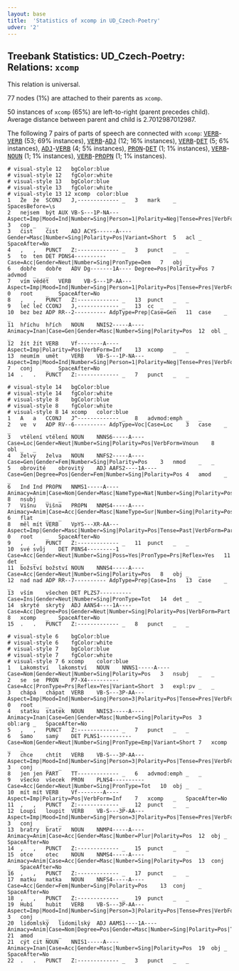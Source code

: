 ```yaml
---
layout: base
title:  'Statistics of xcomp in UD_Czech-Poetry'
udver: '2'
---
```


## Treebank Statistics: UD_Czech-Poetry: Relations: `xcomp`

This relation is universal.

77 nodes (1%) are attached to their parents as `xcomp`.

50 instances of `xcomp` (65%) are left-to-right (parent precedes child).
Average distance between parent and child is 2.7012987012987.

The following 7 pairs of parts of speech are connected with `xcomp`: <tt><a href="cs_poetry-pos-VERB.html">VERB</a></tt>-<tt><a href="cs_poetry-pos-VERB.html">VERB</a></tt> (53; 69% instances), <tt><a href="cs_poetry-pos-VERB.html">VERB</a></tt>-<tt><a href="cs_poetry-pos-ADJ.html">ADJ</a></tt> (12; 16% instances), <tt><a href="cs_poetry-pos-VERB.html">VERB</a></tt>-<tt><a href="cs_poetry-pos-DET.html">DET</a></tt> (5; 6% instances), <tt><a href="cs_poetry-pos-ADJ.html">ADJ</a></tt>-<tt><a href="cs_poetry-pos-VERB.html">VERB</a></tt> (4; 5% instances), <tt><a href="cs_poetry-pos-PRON.html">PRON</a></tt>-<tt><a href="cs_poetry-pos-DET.html">DET</a></tt> (1; 1% instances), <tt><a href="cs_poetry-pos-VERB.html">VERB</a></tt>-<tt><a href="cs_poetry-pos-NOUN.html">NOUN</a></tt> (1; 1% instances), <tt><a href="cs_poetry-pos-VERB.html">VERB</a></tt>-<tt><a href="cs_poetry-pos-PROPN.html">PROPN</a></tt> (1; 1% instances).


~~~ conllu
# visual-style 12	bgColor:blue
# visual-style 12	fgColor:white
# visual-style 13	bgColor:blue
# visual-style 13	fgColor:white
# visual-style 13 12 xcomp	color:blue
1	Že	že	SCONJ	J,-------------	_	3	mark	_	SpacesBefore=\s
2	nejsem	být	AUX	VB-S---1P-NA---	Aspect=Imp|Mood=Ind|Number=Sing|Person=1|Polarity=Neg|Tense=Pres|VerbForm=Fin|Voice=Act	3	cop	_	_
3	čist	čist	ADJ	ACYS------A----	Gender=Masc|Number=Sing|Polarity=Pos|Variant=Short	5	acl	_	SpaceAfter=No
4	,	,	PUNCT	Z:-------------	_	3	punct	_	_
5	to	ten	DET	PDNS4----------	Case=Acc|Gender=Neut|Number=Sing|PronType=Dem	7	obj	_	_
6	dobře	dobře	ADV	Dg-------1A----	Degree=Pos|Polarity=Pos	7	advmod	_	_
7	vím	vědět	VERB	VB-S---1P-AA---	Aspect=Imp|Mood=Ind|Number=Sing|Person=1|Polarity=Pos|Tense=Pres|VerbForm=Fin|Voice=Act	0	root	_	SpaceAfter=No
8	,	,	PUNCT	Z:-------------	_	13	punct	_	_
9	leč	leč	CCONJ	J,-------------	_	13	cc	_	_
10	bez	bez	ADP	RR--2----------	AdpType=Prep|Case=Gen	11	case	_	_
11	hříchu	hřích	NOUN	NNIS2-----A----	Animacy=Inan|Case=Gen|Gender=Masc|Number=Sing|Polarity=Pos	12	obl	_	_
12	žít	žít	VERB	Vf--------A----	Aspect=Imp|Polarity=Pos|VerbForm=Inf	13	xcomp	_	_
13	neumím	umět	VERB	VB-S---1P-NA---	Aspect=Imp|Mood=Ind|Number=Sing|Person=1|Polarity=Neg|Tense=Pres|VerbForm=Fin|Voice=Act	7	conj	_	SpaceAfter=No
14	.	.	PUNCT	Z:-------------	_	7	punct	_	_

~~~


~~~ conllu
# visual-style 14	bgColor:blue
# visual-style 14	fgColor:white
# visual-style 8	bgColor:blue
# visual-style 8	fgColor:white
# visual-style 8 14 xcomp	color:blue
1	A	a	CCONJ	J^-------------	_	8	advmod:emph	_	_
2	ve	v	ADP	RV--6----------	AdpType=Voc|Case=Loc	3	case	_	_
3	vtělení	vtělení	NOUN	NNNS6-----A----	Case=Loc|Gender=Neut|Number=Sing|Polarity=Pos|VerbForm=Vnoun	8	obl	_	_
4	želvy	želva	NOUN	NNFS2-----A----	Case=Gen|Gender=Fem|Number=Sing|Polarity=Pos	3	nmod	_	_
5	obrovité	obrovitý	ADJ	AAFS2----1A----	Case=Gen|Degree=Pos|Gender=Fem|Number=Sing|Polarity=Pos	4	amod	_	_
6	Ind	Ind	PROPN	NNMS1-----A----	Animacy=Anim|Case=Nom|Gender=Masc|NameType=Nat|Number=Sing|Polarity=Pos	8	nsubj	_	_
7	Višnu	Višna	PROPN	NNMS4-----A----	Animacy=Anim|Case=Acc|Gender=Masc|NameType=Sur|Number=Sing|Polarity=Pos	6	flat	_	_
8	měl	mít	VERB	VpYS---XR-AA---	Aspect=Imp|Gender=Masc|Number=Sing|Polarity=Pos|Tense=Past|VerbForm=Part|Voice=Act	0	root	_	SpaceAfter=No
9	,	,	PUNCT	Z:-------------	_	11	punct	_	_
10	své	svůj	DET	P8NS4---------1	Case=Acc|Gender=Neut|Number=Sing|Poss=Yes|PronType=Prs|Reflex=Yes	11	det	_	_
11	božství	božství	NOUN	NNNS4-----A----	Case=Acc|Gender=Neut|Number=Sing|Polarity=Pos	8	obj	_	_
12	nad	nad	ADP	RR--7----------	AdpType=Prep|Case=Ins	13	case	_	_
13	vším	všechen	DET	PLZS7----------	Case=Ins|Gender=Neut|Number=Sing|PronType=Tot	14	det	_	_
14	skryté	skrytý	ADJ	AANS4----1A----	Case=Acc|Degree=Pos|Gender=Neut|Number=Sing|Polarity=Pos|VerbForm=Part|Voice=Pass	8	xcomp	_	SpaceAfter=No
15	.	.	PUNCT	Z:-------------	_	8	punct	_	_

~~~


~~~ conllu
# visual-style 6	bgColor:blue
# visual-style 6	fgColor:white
# visual-style 7	bgColor:blue
# visual-style 7	fgColor:white
# visual-style 7 6 xcomp	color:blue
1	Lakomství	lakomství	NOUN	NNNS1-----A----	Case=Nom|Gender=Neut|Number=Sing|Polarity=Pos	3	nsubj	_	_
2	se	se	PRON	P7-X4----------	Case=Acc|PronType=Prs|Reflex=Yes|Variant=Short	3	expl:pv	_	_
3	chápá	chápat	VERB	VB-S---3P-AA---	Aspect=Imp|Mood=Ind|Number=Sing|Person=3|Polarity=Pos|Tense=Pres|VerbForm=Fin|Voice=Act	0	root	_	_
4	statku	statek	NOUN	NNIS3-----A----	Animacy=Inan|Case=Gen|Gender=Masc|Number=Sing|Polarity=Pos	3	obl:arg	_	SpaceAfter=No
5	,	,	PUNCT	Z:-------------	_	7	punct	_	_
6	Samo	samý	DET	PLNS1----------	Case=Nom|Gender=Neut|Number=Sing|PronType=Emp|Variant=Short	7	xcomp	_	_
7	chce	chtít	VERB	VB-S---3P-AA---	Aspect=Imp|Mood=Ind|Number=Sing|Person=3|Polarity=Pos|Tense=Pres|VerbForm=Fin|Voice=Act	3	conj	_	_
8	jen	jen	PART	TT-------------	_	6	advmod:emph	_	_
9	všecko	všecek	PRON	PLNS4----------	Case=Acc|Gender=Neut|Number=Sing|PronType=Tot	10	obj	_	_
10	mít	mít	VERB	Vf--------A----	Aspect=Imp|Polarity=Pos|VerbForm=Inf	7	xcomp	_	SpaceAfter=No
11	,	,	PUNCT	Z:-------------	_	12	punct	_	_
12	Loupí	loupit	VERB	VB-S---3P-AA---	Aspect=Imp|Mood=Ind|Number=Sing|Person=3|Polarity=Pos|Tense=Pres|VerbForm=Fin|Voice=Act	3	conj	_	_
13	bratry	bratr	NOUN	NNMP4-----A----	Animacy=Anim|Case=Acc|Gender=Masc|Number=Plur|Polarity=Pos	12	obj	_	SpaceAfter=No
14	,	,	PUNCT	Z:-------------	_	15	punct	_	_
15	otce	otec	NOUN	NNMS4-----A----	Animacy=Anim|Case=Acc|Gender=Masc|Number=Sing|Polarity=Pos	13	conj	_	SpaceAfter=No
16	,	,	PUNCT	Z:-------------	_	17	punct	_	_
17	matku	matka	NOUN	NNFS4-----A----	Case=Acc|Gender=Fem|Number=Sing|Polarity=Pos	13	conj	_	SpaceAfter=No
18	,	,	PUNCT	Z:-------------	_	19	punct	_	_
19	Hubí	hubit	VERB	VB-S---3P-AA---	Aspect=Imp|Mood=Ind|Number=Sing|Person=3|Polarity=Pos|Tense=Pres|VerbForm=Fin|Voice=Act	3	conj	_	_
20	lidomlský	lidomilský	ADJ	AAMS1----1A----	Animacy=Anim|Case=Nom|Degree=Pos|Gender=Masc|Number=Sing|Polarity=Pos|Typo=Yes	21	amod	_	_
21	cýt	cit	NOUN	NNIS1-----A----	Animacy=Inan|Case=Acc|Gender=Masc|Number=Sing|Polarity=Pos	19	obj	_	SpaceAfter=No
22	.	.	PUNCT	Z:-------------	_	3	punct	_	_

~~~


